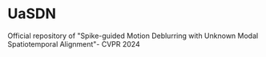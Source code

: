 # UaSDN
Official repository of "Spike-guided Motion Deblurring with  Unknown Modal Spatiotemporal Alignment"- CVPR 2024
